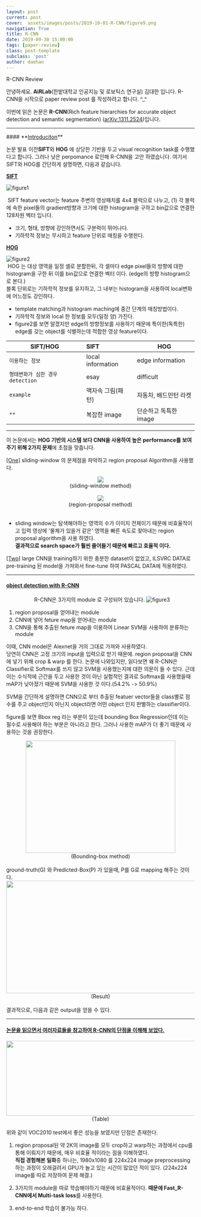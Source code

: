 ```yaml
---
layout: post
current: post
cover:  assets/images/posts/2019-10-01-R-CNN/figure9.png
navigation: True
title: R-CNN
date: 2019-09-30 15:00:00
tags: [paper-review]
class: post-template
subclass: 'post'
author: daehan
---
```


R-CNN Review

안녕하세요. **AiRLab**(한밭대학교 인공지능 및 로보틱스 연구실) 김대한 입니다. R-CNN을 시작으로 paper review post 를 작성하려고 합니다. ^_^

이번에 읽은 논문은 **R-CNN**(Rich feature hierarchies for accurate object detection and semantic segmentation) ([arXiv:1311.2524](https://arxiv.org/abs/1311.2524))입니다.

<hr>
#### **<u>Introduciton</u>** 

논문 발표 이전**SIFT**와 **HOG** 에 상당한 기반을 두고 visual recognition task를 수행했다고 합니다. 그러나 낮은 perpomance 로인해 R-CNN을 고안 하였습니다. 
여기서 SIFT와 HOG를 간단하게 설명하면, 다음과 같습니다.

**<u>SIFT</u>** 

![figure1](/assets/images/posts/2019-10-01-R-CNN/figure1.jpg)<br>

&nbsp;SIFT feature vector는 feature 주변의 영상패치를 4x4 블럭으로 나누고, (1) 각 블럭에 속한 pixel들의 gradient방향과 크기에 대한 histogram을 구하고 bin값으로 연결한 128차원 벡터 입니다.
- 크기, 형태, 방향에 강인하면서도 구분력이 뛰어나다.
- 기하학적 정보는 무시하고 feature 단위로 매칭을 수행한다. 

**<u>HOG</u>**

![figure2](/assets/images/posts/2019-10-01-R-CNN/figure2.jpg)<br>
&nbsp;HOG 는 대상 영역을 일정 셀로 분할한뒤, 각 셀마다 edge pixel들의 방향에 대한 histogram을 구한 뒤 이를 bin값으로 연결한 벡터 이다. (edge의 방향 histogram으로 본다.)<br>
블록 단위로는 기하학적 정보를 유지하고, 그 내부는 histogram을 사용하여 local변화에 어느정도 강인하다.

- template matching과 histogram maching에 중간 단계의 매칭방법이다.
- 기하학적 정보와 local 한 정보를 모두(일정 양) 가진다.
- figure2를 보면 알겠지만 edge의 방향정보를 사용하기 때문에 특이한(독특한) edge를 갖는 object를 식별하는데 적합한 영상 feature이다.

| SIFT/HOG| SIFT | HOG |
|---|:---|----------------------------------------------|
| `이용하는 정보` |  local information | edge information |
| `형태변화가 심한 경우 detection` | esay | difficult  |
| `example` | 액자속 그림(패턴) | 자동차, 배드민턴 라켓 |
| `**` | 복잡한 image | 단순하고 독특한 image |

<hr>

이 논문에서는 **HOG 기반의 시스템 보다 CNN을 사용하여 높은 performance를 보여주기 위해 2가지 문제**에 초점을 맞춥니다.<br>

<u>[One]</u> sliding-window 의 문제점을 파악하고 region proposal Algorithm을 사용했다.    

<center><img src="/assets/images/posts/2019-10-01-R-CNN/figure4.png"></center>
<center>(sliding-window method)</center><br>

<center><img src="/assets/images/posts/2019-10-01-R-CNN/figure5.png"></center> 
<center>(region-proposal method)</center><br>

- sliding window는 탐색해야하는 영역의 수가 이미지 전체이기 때문에 비효율적이고 입력 영상에 '물체가 있을거 같은' 영역을 빠른 속도로 찾아내는 region proposal algorithm을 사용 하였다.<br>
**결과적으로 search space가 훨씬 줄어들기 때문에 빠르고 효율적 이다.**

<u>[Two]</u> large CNN을 training하기 위한 충분한 dataset이 없었고, ILSVRC DATA로 pre-training 된 model을 가져와서 fine-tune 하여 PASCAL DATA에 적용하였다.

<hr>

#### **<u>object detection with R-CNN</u>**

&nbsp;&nbsp;&nbsp;&nbsp;&nbsp;&nbsp;&nbsp;&nbsp;&nbsp;&nbsp;&nbsp;&nbsp;&nbsp;&nbsp;&nbsp;&nbsp;&nbsp;&nbsp;&nbsp;R-CNN은 3가지의 module 로 구성되어 있습니다.
![figure3](/assets/images/posts/2019-10-01-R-CNN/figure3.png)<br>

1. region proposal을 얻어내는 module
2. CNN에 넣어 feture map을 얻어내는 module
3. CNN을 통해 추출된 feture map을 이용하여 Linear SVM을 사용하여 분류하는 module

이때, CNN model은 Alexnet을 거의 그대로 가져와 사용하였다.<br>
당연히 CNN은 고정 크기의 input을 입력으로 받기 때문에. region proposal을 CNN에 넣기 위해 crop & warp 를 한다.
논문에 나와있지만, 읽다보면 왜 R-CNN은 Classifier로 Softmax를 쓰지 않고 SVM을 사용했는지에 대한 의문이 들 수 있다. 근데 이는 수식적에 근간을 두고 사용한 것이 아닌 실험적인 결과로 Softmax를 사용했을때 mAP가 낮아졌기 때문에 SVM을 사용한 것 이다.(54.2% -> 50.9%)

SVM을 간단하게 설명하면 CNN으로 부터 추출된 featuer vector들을 class별로 점수를 주고 object인지 아닌지 object라면 어떤 object 인지 판별하는 classifier이다.

figure를 보면 Bbox reg 라는 부분이 있는데 bounding Box Regression인데 이는 필수로 사용해야 하는 부분은 아니라고 한다. 그러나 사용한 mAP가 더 좋기 때문에 사용하는 것을 권장한다. 
<center><img src="/assets/images/posts/2019-10-01-R-CNN/figure6.png" width="400" height ="300"></center>
<center>(Bounding-box method)</center><br>
ground-truth(G) 와 Predicted-Box(P) 가 있을때, P를 G로 mapping 해주는 것이다.

<center><img src="/assets/images/posts/2019-10-01-R-CNN/figure7.png" width="600" height ="300"></center>
<center>(Result)</center><br>
결과적으로, 다음과 같은 output을 얻을 수 있다.
<hr>

#### <u>논문을 읽으면서 여러자료들을 참고하여 R-CNN의 단점을 이해해 보았다.</u>
<center><img src="/assets/images/posts/2019-10-01-R-CNN/figure8.png" width="900" height ="200"></center>
<center>(Table)</center><br>
위와 같이 VOC2010 test에서 좋은 성능을 보였지만 단점은 존재한다.

1. region proposal된 약 2K의 image를 모두 crop하고 warp하는 과정에서 cpu를 통해 이뤄지기 때문에, 매우 비효율 적이라는 점을 이해하였다.<br>
   **직접 경험해본 일화**중 하나는, 1980x1080 를 224x224 image preprocessing 하는 과정이 오래걸려서 GPU가 놀고 있는 시간이 많았던 적이 있다. (224x224 image를 따로 저장하여 문제 해결.)

2. 3가지의 module을 따로 학습해야하기 때문에 비효율적이다.
   **때문에 Fast_R-CNN에서 Multi-task loss**를 사용한다.

3. end-to-end 학습이 불가능 하다.





